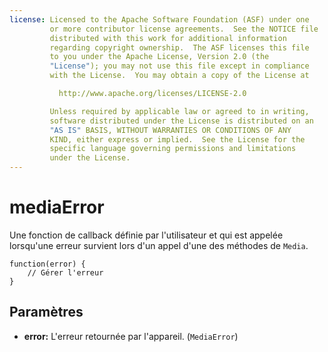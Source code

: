 ```yaml
---
license: Licensed to the Apache Software Foundation (ASF) under one
         or more contributor license agreements.  See the NOTICE file
         distributed with this work for additional information
         regarding copyright ownership.  The ASF licenses this file
         to you under the Apache License, Version 2.0 (the
         "License"); you may not use this file except in compliance
         with the License.  You may obtain a copy of the License at

           http://www.apache.org/licenses/LICENSE-2.0

         Unless required by applicable law or agreed to in writing,
         software distributed under the License is distributed on an
         "AS IS" BASIS, WITHOUT WARRANTIES OR CONDITIONS OF ANY
         KIND, either express or implied.  See the License for the
         specific language governing permissions and limitations
         under the License.
---
```


mediaError
==========

Une fonction de callback définie par l'utilisateur et qui est appelée lorsqu'une erreur survient lors d'un appel d'une des méthodes de `Media`.

    function(error) {
        // Gérer l'erreur
    }

Paramètres
----------

- __error:__ L'erreur retournée par l'appareil. (`MediaError`)
